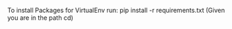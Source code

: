 To install Packages for VirtualEnv run: pip install -r requirements.txt (Given you are in the path cd)
